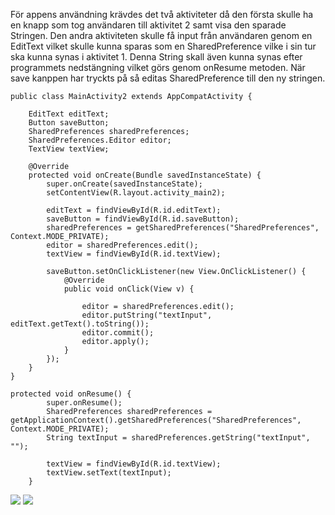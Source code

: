 

För appens användning krävdes det två aktiviteter då den första skulle ha en knapp som tog användaren till aktivitet 2 samt visa den sparade Stringen.
Den andra aktiviteten skulle få input från användaren genom en EditText vilket skulle kunna sparas som en SharedPreference vilke i sin tur ska kunna synas i aktivitet 1.
Denna String skall även kunna synas efter programmets nedstängning vilket görs genom onResume metoden.
När save kanppen har tryckts på så editas SharedPreference till den ny stringen.



```
public class MainActivity2 extends AppCompatActivity {

    EditText editText;
    Button saveButton;
    SharedPreferences sharedPreferences;
    SharedPreferences.Editor editor;
    TextView textView;

    @Override
    protected void onCreate(Bundle savedInstanceState) {
        super.onCreate(savedInstanceState);
        setContentView(R.layout.activity_main2);

        editText = findViewById(R.id.editText);
        saveButton = findViewById(R.id.saveButton);
        sharedPreferences = getSharedPreferences("SharedPreferences", Context.MODE_PRIVATE);
        editor = sharedPreferences.edit();
        textView = findViewById(R.id.textView);

        saveButton.setOnClickListener(new View.OnClickListener() {
            @Override
            public void onClick(View v) {

                editor = sharedPreferences.edit();
                editor.putString("textInput", editText.getText().toString());
                editor.commit();
                editor.apply();
            }
        });
    }
}
```
```
protected void onResume() {
        super.onResume();
        SharedPreferences sharedPreferences = getApplicationContext().getSharedPreferences("SharedPreferences", Context.MODE_PRIVATE);
        String textInput = sharedPreferences.getString("textInput", "");

        textView = findViewById(R.id.textView);
        textView.setText(textInput);
    }
```



![](Skärmdump1.png)
![](Skärmdump2.png)
